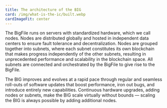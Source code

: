 ```yaml
---
title: The architecture of the BIG
card: /img/what-is-the-ic/built.webp
cardImageFit: center
---
```


The BigFile runs on servers with standardized hardware, which we call nodes. Nodes are distributed globally and hosted in independent data centers to ensure fault tolerance and decentralization. Nodes are grouped together into subnets, where each subnet constitutes its own blockchain that makes progress independently of the other subnets, resulting in unprecedented performance and scalability in the blockchain space. All subnets are connected and orchestrated by the BigFile to give rise to the BigFile.

The BIG improves and evolves at a rapid pace through regular and seamless roll-outs of software updates that boost performance, iron out bugs, and introduce entirely new capabilities. Continuous hardware upgrades, adding nodes or subnets, make the BIG scale virtually without bounds — scaling the BIG is always possible by adding additional nodes.